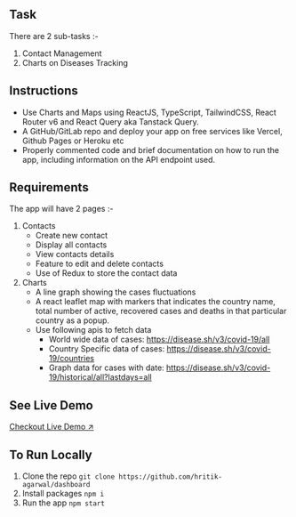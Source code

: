 ## Task

There are 2 sub-tasks :-

1. Contact Management
2. Charts on Diseases Tracking

## Instructions

- Use Charts and Maps using ReactJS, TypeScript, TailwindCSS, React Router v6 and React Query aka Tanstack Query.
- A GitHub/GitLab repo and deploy your app on free services like Vercel, Github Pages or Heroku etc
- Properly commented code and brief documentation on how to run the app, including information on the API endpoint used.

## Requirements

The app will have 2 pages :-

1. Contacts
   - Create new contact
   - Display all contacts
   - View contacts details
   - Feature to edit and delete contacts
   - Use of Redux to store the contact data
2. Charts
   - A line graph showing the cases fluctuations
   - A react leaflet map with markers that indicates the country name, total number of active, recovered cases and deaths in that particular country as a popup.
   - Use following apis to fetch data
     - World wide data of cases: https://disease.sh/v3/covid-19/all
     - Country Specific data of cases: https://disease.sh/v3/covid-19/countries
     - Graph data for cases with date: https://disease.sh/v3/covid-19/historical/all?lastdays=all

## See Live Demo
[Checkout Live Demo ↗️](https://taiyo-task.netlify.app/)


## To Run Locally
1. Clone the repo ```git clone https://github.com/hritik-agarwal/dashboard```
2. Install packages ```npm i```
3. Run the app ```npm start```
